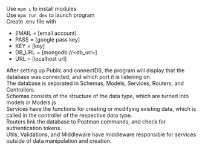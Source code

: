 Use `npm i` to install modules <br/>
Use `npm run dev` to launch program <br/>
Create .env file with 
* EMAIL = [email account]
* PASS = [google pass key]
* KEY = [key]
* DB_URL = [mongodb://<db_url>]
* URL = [localhost url]

After setting up Public and connectDB, the program will display that the database was connected, and which port it is listening on. <br/>
The database is separated in Schemas, Models, Services, Routers, and Controllers. <br/>
Schemas consists of the structure of the data type, which are turned into models in Models.js <br>
Services have the functions for creating or modifying existing data, which is called in the controller of the respective data type. <br/>
Routers link the database to Postman commands, and check for authentication tokens. <br/>
Utils, Validations, and Middleware have middleware responsible for services outside of data manipulation and creation.
